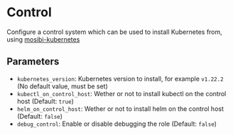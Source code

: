 # Control
Configure a control system which can be used to install Kubernetes from, using [mosibi-kubernetes](https://github.com/Mosibi/mosibi-kubernetes)

## Parameters
* `kubernetes_version`: Kubernetes version to install, for example `v1.22.2` (No default value, must be set)
* `kubectl_on_control_host`: Wether or not to install kubectl on the control host (Default: `true`)
* `helm_on_control_host`: Wether or not to install helm on the control host (Default: `false`)
* `debug_control`: Enable or disable debugging the role (Default: `false`)
